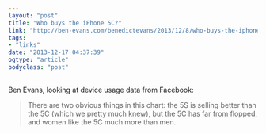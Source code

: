 ```yaml
---
layout: "post"
title: "Who buys the iPhone 5C?"
link: "http://ben-evans.com/benedictevans/2013/12/8/who-buys-the-iphone-5c"
tags: 
- "links"
date: "2013-12-17 04:37:39"
ogtype: "article"
bodyclass: "post"
---
```


Ben Evans, looking at device usage data from Facebook:

> There are two obvious things in this chart: the 5S is selling better than the 5C (which we pretty much knew), but the 5C has far from flopped, and women like the 5C much more than men.